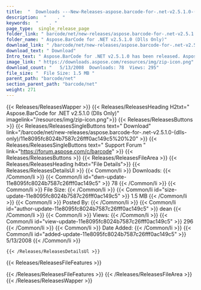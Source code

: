```yaml
---
title:  "  Downloads ---New-Releases-aspose.barcode-for-.net-v2.5.1.0-(dlls-only) . " 
description:  "    . " 
keywords:  "    . " 
page_type:  single_release_page
folder_link: " barcode/net/new-releases/aspose.barcode-for-.net-v2.5.1.0-(dlls-only)/"
folder_name: " Aspose.BarCode for .NET v2.5.1.0 (Dlls Only)"
download_link: " /barcode/net/new-releases/aspose.barcode-for-.net-v2.5.1.0-(dlls-only)/11e8095fc8024b7587c26fff0ac149c5"
download_text: " Download"
Intro_text: " Aspose.BarCode for .NET v2.5.1.0 has been released. Aspose.BarCode is an All-In-..."
image_link: " https://downloads.aspose.com/resources/img/zip-icon.png"
download_count: "   5/13/2008  Downloads: 78  Views: 295"
file_size: "  File Size: 1.5 MB "
parent_path: "barcode/net"
section_parent_path: "barcode/net"
weight: 271 
---
```


{{< Releases/ReleasesWapper >}}
  {{< Releases/ReleasesHeading H2txt=" Aspose.BarCode for .NET v2.5.1.0 (Dlls Only)" imagelink="/resources/img/zip-icon.png">}}
  {{< Releases/ReleasesButtons >}}
    {{< Releases/ReleasesSingleButtons text=" Download" link="/barcode/net/new-releases/aspose.barcode-for-.net-v2.5.1.0-(dlls-only)/11e8095fc8024b7587c26fff0ac149c5%20%20" >}}
    {{< Releases/ReleasesSingleButtons text=" Support Forum " link="https://forum.aspose.com/c/barcode" >}}
  {{< Releases/ReleasesButtons >}}
  {{< Releases/ReleasesFileArea >}}
    {{< Releases/ReleasesHeading h4txt="File Details">}}
    {{< Releases/ReleasesDetailsUl >}}
            {{< Common/li  >}} Downloads: {{< /Common/li >}} 
      {{< Common/li id="dwn-update-11e8095fc8024b7587c26fff0ac149c5" >}} 78 {{< /Common/li >}} 
      {{< Common/li  >}} File Size: {{< /Common/li >}} 
      {{< Common/li id="size-update-11e8095fc8024b7587c26fff0ac149c5" >}} 1.5 MB {{< /Common/li >}} 
      {{< Common/li  >}} Posted By: {{< /Common/li >}} 
      {{< Common/li id="author-update-11e8095fc8024b7587c26fff0ac149c5" >}} dean {{< /Common/li >}} 
      {{< Common/li  >}} Views: {{< /Common/li >}} 
      {{< Common/li id="view-update-11e8095fc8024b7587c26fff0ac149c5" >}} 296 {{< /Common/li >}} 
      {{< Common/li  >}} Date Added: {{< /Common/li >}} 
      {{< Common/li id="added-update-11e8095fc8024b7587c26fff0ac149c5" >}} 5/13/2008 {{< /Common/li >}} 

    {{< /Releases/ReleasesDetailsUl >}}

  {{< Releases/ReleasesFileFeatures >}}
      
  {{< /Releases/ReleasesFileFeatures >}}
 {{< /Releases/ReleasesFileArea >}}
{{< /Releases/ReleasesWapper >}}


